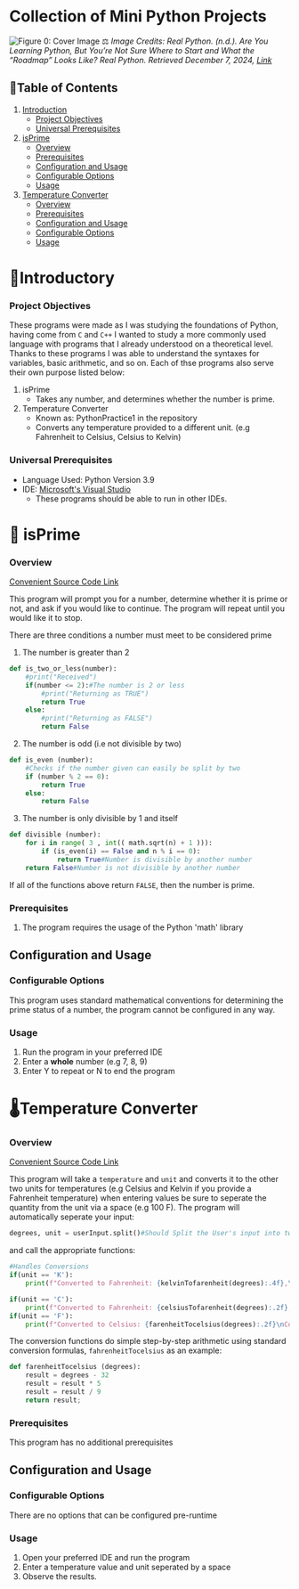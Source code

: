 # Collection of Mini Python Projects 
![Figure 0: Cover Image](https://realpython.com/cdn-cgi/image/width=960,format=auto/https://files.realpython.com/media/Newbie_Watermarked.a9319218252a.jpg)
⚖️ _Image Credits: Real Python. (n.d.). Are You Learning Python, But You’re Not Sure Where to Start and_ 
_What the “Roadmap” Looks Like? Real Python. Retrieved December 7, 2024, [Link](https://realpython.com/python-basics/)_

## 🔖Table of Contents
1. [Introduction](https://github.com/NullPointerHQ/mini-python-projects#introductory)
    - [Project Objectives](https://github.com/NullPointerHQ/mini-python-projects?tab=readme-ov-file#project-objectives)
    - [Universal Prerequisites](https://github.com/NullPointerHQ/mini-python-projects?tab=readme-ov-file#universal-prerequisites)
 2. [isPrime](https://github.com/NullPointerHQ/mini-python-projects?tab=readme-ov-file#-isprime)
    -  [Overview](https://github.com/NullPointerHQ/mini-python-projects?tab=readme-ov-file#overview)
    - [Prerequisites](https://github.com/NullPointerHQ/mini-python-projects?tab=readme-ov-file#prerequisites)
    - [Configuration and Usage](https://github.com/NullPointerHQ/mini-python-projects?tab=readme-ov-file#configuration-and-usage)
    - [Configurable Options](https://github.com/NullPointerHQ/mini-python-projects?tab=readme-ov-file#configurable-options)
    - [Usage](https://github.com/NullPointerHQ/mini-python-projects?tab=readme-ov-file#usage)
3. [Temperature Converter](https://github.com/NullPointerHQ/mini-python-projects?tab=readme-ov-file#temperature-converter) 
    - [Overview](https://github.com/NullPointerHQ/mini-python-projects?tab=readme-ov-file#overview-1)
    - [Prerequisites](https://github.com/NullPointerHQ/mini-python-projects?tab=readme-ov-file#prerequisites-1)
    - [Configuration and Usage](https://github.com/NullPointerHQ/mini-python-projects?tab=readme-ov-file#configuration-and-usage-1)
    - [Configurable Options](https://github.com/NullPointerHQ/mini-python-projects?tab=readme-ov-file#configurable-options-1)
    - [Usage](https://github.com/NullPointerHQ/mini-python-projects?tab=readme-ov-file#usage-1)

# 👋Introductory
### Project Objectives
These programs were made as I was studying the foundations of Python, having come from `C` and `C++` I wanted to study a more commonly used language with programs that I already understood on a theoretical level.
Thanks to these programs I was able to understand the syntaxes for variables, basic arithmetic, and so on. Each of thse programs also serve their own purpose listed below:
1. isPrime
    - Takes any number, and determines whether the number is prime.
2. Temperature Converter
     - Known as: PythonPractice1 in the repository
     - Converts any temperature provided to a different unit. (e.g Fahrenheit to Celsius, Celsius to Kelvin)
### Universal Prerequisites
- Language Used: Python Version 3.9
- IDE: [Microsoft's Visual Studio](https://visualstudio.microsoft.com/#vs-section)
  - These programs should be able to run in other IDEs.


# 🔢 isPrime
### Overview
[Convenient Source Code Link](isPrime/isPrime.py)

This program will prompt you for a number, determine whether it is prime or not, and ask if you would like to continue. The program will repeat until you would like it to stop. 

There are three conditions a number must meet to be considered prime
1. The number is greater than 2
```python
def is_two_or_less(number):
    #print("Received")
    if(number <= 2):#The number is 2 or less
        #print("Returning as TRUE")
        return True
    else:
        #print("Returning as FALSE")
        return False
```
2. The number is odd (i.e not divisible by two)
```python
def is_even (number):
    #Checks if the number given can easily be split by two
    if (number % 2 == 0):
        return True
    else:
        return False
```
3. The number is only divisible by 1 and itself
```python
def divisible (number):
    for i in range( 3 , int(( math.sqrt(n) + 1 ))):
        if (is_even(i) == False and n % i == 0):
            return True#Number is divisible by another number
    return False#Number is not divisible by another number
```

If all of the functions above return `FALSE`, then the number is prime.
### Prerequisites
1. The program requires the usage of the Python 'math' library
## Configuration and Usage
### Configurable Options
This program uses standard mathematical conventions for determining the prime status of a number, the program cannot be configured in any way.
### Usage
1. Run the program in your preferred IDE
2. Enter a **whole** number (e.g 7, 8, 9)
3. Enter Y to repeat or N to end the program
# 🌡Temperature Converter 
### Overview
[Convenient Source Code Link](PythonPractice1/PythonPractice1.py)

This program will take a `temperature` and `unit` and converts it to the other two units for temperatures (e.g Celsius and Kelvin if you provide a Fahrenheit temperature) when entering values be sure to seperate
the quantity from the unit via a space (e.g 100 F). The program will automatically seperate your input:
```python
degrees, unit = userInput.split()#Should Split the User's input into two values
```
and call the appropriate functions:
```python
#Handles Conversions
if(unit == 'K'):
    print(f"Converted to Fahrenheit: {kelvinTofarenheit(degrees):.4f},\nConverted to Celsius: {kelvinTocelsius(degrees):.4f}")

if(unit == 'C'):
    print(f"Converted to Fahrenheit: {celsiusTofarenheit(degrees):.2f},\nConverted to Kelvin: {celsiusTokelvin(degrees):.2f}")
if(unit == 'F'):
    print(f"Converted to Celsius: {farenheitTocelsius(degrees):.2f}\nConverted to Kelvin: {farenheitTokelvin(degrees):.2f}")
```
The conversion functions do simple step-by-step arithmetic using standard conversion formulas, `fahrenheitTocelsius` as an example:
```python
def farenheitTocelsius (degrees):
    result = degrees - 32
    result = result * 5
    result = result / 9
    return result;
```
### Prerequisites
This program has no additional prerequisites
## Configuration and Usage
### Configurable Options
There are no options that can be configured pre-runtime
### Usage
1. Open your preferred IDE and run the program
2. Enter a temperature value and unit seperated by a space
3. Observe the results.
